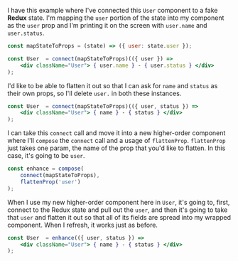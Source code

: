 I have this example where I've connected this `User` component to a fake **Redux** state. I'm mapping the `user` portion of the state into my component as the `user` prop and I'm printing it on the screen with `user.name` and `user.status`.

```jsx
const mapStateToProps = (state) => ({ user: state.user });

const User  = connect(mapStateToProps)(({ user }) =>
    <div className="User"> { user.name } - { user.status } </div>
);
```

I'd like to be able to flatten it out so that I can ask for `name` and `status` as their own props, so I'll delete `user.` in both these instances.

```jsx
const User  = connect(mapStateToProps)(({ user, status }) =>
    <div className="User"> { name } - { status } </div>
);
```


I can take this `connect` call and move it into a new higher-order component where I'll `compose` the `connect` call and a usage of `flattenProp`. `flattenProp` just takes one param, the name of the prop that you'd like to flatten. In this case, it's going to be `user`.

```jsx
const enhance = compose(
    connect(mapStateToProps),
    flattenProp('user')
);
```

When I use my new higher-order component here in `User`, it's going to, first, connect to the Redux state and pull out the `user`, and then it's going to take that `user` and flatten it out so that all of its fields are spread into my wrapped component. When I refresh, it works just as before.

```jsx
const User  = enhance(({ user, status }) =>
    <div className="User"> { name } - { status } </div>
);
```